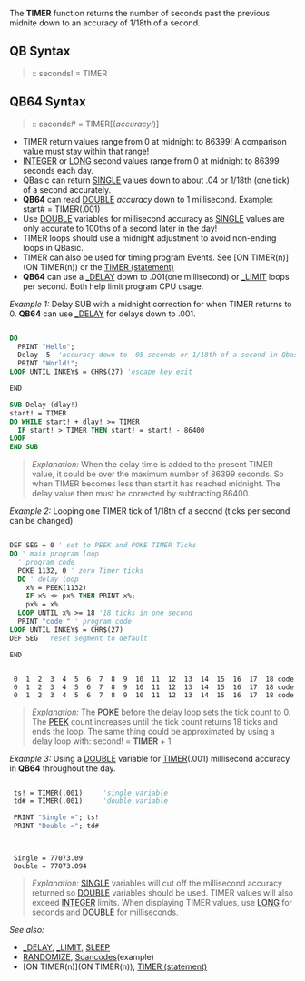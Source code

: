 The **TIMER** function returns the number of seconds past the previous midnite down to an accuracy of 1/18th of a second. 


##  QB Syntax 

> :: seconds! = TIMER

##  QB64 Syntax 

> :: seconds# = TIMER[(*accuracy!*)]


* TIMER return values range from 0 at midnight to 86399! A comparison value must stay within that range!
* [INTEGER](INTEGER) or [LONG](LONG) second values range from 0 at midnight to 86399 seconds each day.
* QBasic can return [SINGLE](SINGLE) values down to about .04 or 1/18th (one tick) of a second accurately. 
* **QB64** can read [DOUBLE](DOUBLE) *accuracy* down to 1 millisecond. Example: start# <nowiki>=</nowiki> TIMER(.001) 
* Use [DOUBLE](DOUBLE) variables for millisecond accuracy as [SINGLE](SINGLE) values are only accurate to 100ths of a second later in the day!
* TIMER loops should use a midnight adjustment to avoid non-ending loops in QBasic.
* TIMER can also be used for timing program Events. See [ON TIMER(n)](ON TIMER(n)) or the [TIMER (statement)](TIMER (statement))
* **QB64** can use a [_DELAY](_DELAY) down to .001(one millisecond) or [_LIMIT](_LIMIT) loops per second. Both help limit program CPU usage.


*Example 1:* Delay SUB with a midnight correction for when TIMER returns to 0. **QB64** can use [_DELAY](_DELAY) for delays down to .001.

```vb

DO
  PRINT "Hello";
  Delay .5  'accuracy down to .05 seconds or 1/18th of a second in Qbasic
  PRINT "World!";
LOOP UNTIL INKEY$ = CHR$(27) 'escape key exit

END

SUB Delay (dlay!)
start! = TIMER
DO WHILE start! + dlay! >= TIMER
  IF start! > TIMER THEN start! = start! - 86400
LOOP
END SUB 

```
> *Explanation:* When the delay time is added to the present TIMER value, it could be over the maximum number of 86399 seconds. So when TIMER becomes less than start it has reached midnight. The delay value then must be corrected by subtracting 86400.


*Example 2:* Looping one TIMER tick of 1/18th of a second (ticks per second can be changed)

```vb

DEF SEG = 0 ' set to PEEK and POKE TIMER Ticks
DO ' main program loop
  ' program code
  POKE 1132, 0 ' zero Timer ticks
  DO ' delay loop
    x% = PEEK(1132)
    IF x% <> px% THEN PRINT x%;
    px% = x%
  LOOP UNTIL x% >= 18 '18 ticks in one second
  PRINT "code " ' program code
LOOP UNTIL INKEY$ = CHR$(27)
DEF SEG ' reset segment to default

END 

```

```text

 0  1  2  3  4  5  6  7  8  9  10  11  12  13  14  15  16  17  18 code
 0  1  2  3  4  5  6  7  8  9  10  11  12  13  14  15  16  17  18 code
 0  1  2  3  4  5  6  7  8  9  10  11  12  13  14  15  16  17  18 code

```

> *Explanation:* The [POKE](POKE) before the delay loop sets the tick count to 0. The [PEEK](PEEK) count increases until the tick count returns 18 ticks and ends the loop. The same thing could be approximated by using a delay loop with: second! <nowiki>=</nowiki> **TIMER** + 1


*Example 3:* Using a [DOUBLE](DOUBLE) variable for [TIMER](TIMER)(.001) millisecond accuracy in **QB64** throughout the day.

```vb

 ts! = TIMER(.001)     'single variable
 td# = TIMER(.001)     'double variable

 PRINT "Single ="; ts!
 PRINT "Double ="; td# 

```

```text


 Single = 77073.09
 Double = 77073.094 

```

> *Explanation:* [SINGLE](SINGLE) variables will cut off the millisecond accuracy returned so [DOUBLE](DOUBLE) variables should be used. TIMER values will also exceed [INTEGER](INTEGER) limits. When displaying TIMER values, use [LONG](LONG) for seconds and [DOUBLE](DOUBLE) for milliseconds.


*See also:* 
* [_DELAY](_DELAY), [_LIMIT](_LIMIT), [SLEEP](SLEEP)   
* [RANDOMIZE](RANDOMIZE), [Scancodes](Scancodes)(example)
* [ON TIMER(n)](ON TIMER(n)), [TIMER (statement)](TIMER (statement))




